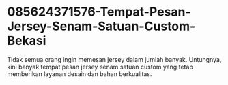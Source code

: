 # 085624371576-Tempat-Pesan-Jersey-Senam-Satuan-Custom-Bekasi
Tidak semua orang ingin memesan jersey dalam jumlah banyak. Untungnya, kini banyak tempat pesan jersey senam satuan custom yang tetap memberikan layanan desain dan bahan berkualitas.
